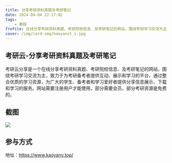 ```yaml
---
title: 分享考研资料真题及考研笔记
date: 2024-04-04 22:17:02
tags:
    - 教程
frofile: 在线分享考研资料真题、考研院校信息、及考研笔记的网站，围绕考研学习交流为主，致力于为考研备考者提供互动、展示和学习的平台
cover: /img/card-img/kaoyanzt_s.jpg
---
```


## 考研云-分享考研资料真题及考研笔记

考研云分享是一个在线分享考研资料真题、考研院校信息、及考研笔记的网站，围绕考研学习交流为主，致力于为考研备考者提供互动、展示和学习的平台，通过整合优质的学习资源，为广大的学生、备考者和学习爱好者提供分享信息展示、下载和学习的服务。网站需要注册用户才能使用，部分需要会员，部分考研资源是免费的。

## 截图

![](/img/card-img/kaoyanzt.png)

## 参与方式

地址：https://www.kaoyany.top/

